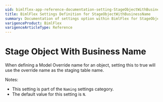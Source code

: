 ```yaml
---
uid: bimlflex-app-reference-documentation-setting-StageObjectWithBusinessName
title: BimlFlex Settings Definition for StageObjectWithBusinessName
summary: Documentation of settings option within BimlFlex for StageObjectWithBusinessName
varigenceProduct: BimlFlex
varigenceArticleType: Reference
---
```


# Stage Object With Business Name

When defining a Model Override name for an object, setting this to true will use the override name as the staging table name.

Notes:

* This setting is part of the `Naming` settings category.
* The default value for this setting is `N`.

